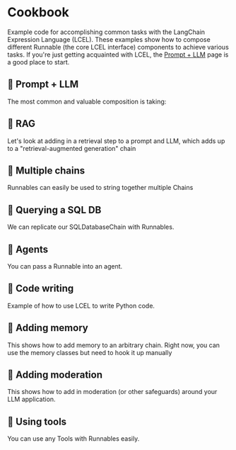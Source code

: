 # Cookbook

Example code for accomplishing common tasks with the LangChain Expression Language (LCEL). These examples show how to compose different Runnable (the core LCEL interface) components to achieve various tasks. If you're just getting acquainted with LCEL, the [Prompt + LLM](/docs/expression_language/cookbook/prompt_llm_parser) page is a good place to start.

## 📄️ Prompt + LLM

The most common and valuable composition is taking:

## 📄️ RAG

Let's look at adding in a retrieval step to a prompt and LLM, which adds up to a "retrieval-augmented generation" chain

## 📄️ Multiple chains

Runnables can easily be used to string together multiple Chains

## 📄️ Querying a SQL DB

We can replicate our SQLDatabaseChain with Runnables.

## 📄️ Agents

You can pass a Runnable into an agent.

## 📄️ Code writing

Example of how to use LCEL to write Python code.

## 📄️ Adding memory

This shows how to add memory to an arbitrary chain. Right now, you can use the memory classes but need to hook it up manually

## 📄️ Adding moderation

This shows how to add in moderation (or other safeguards) around your LLM application.

## 📄️ Using tools

You can use any Tools with Runnables easily.
